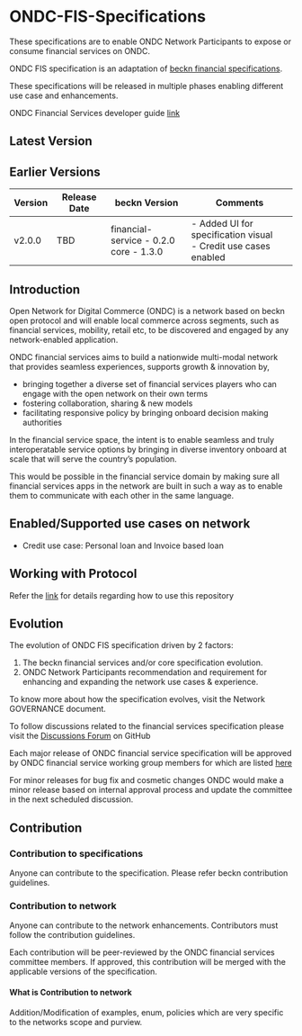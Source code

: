 # ONDC-FIS-Specifications

These specifications are to enable ONDC Network Participants to expose or consume financial services on ONDC.

ONDC FIS specification is an adaptation of [beckn financial specifications](https://github.com/beckn/financial-services).

These specifications will be released in multiple phases enabling different use case and enhancements.

ONDC Financial Services developer guide [link](https://ondc-official.github.io/ONDC-FIS-Specifications)

## Latest Version


## Earlier Versions

| Version | Release Date    | beckn Version                               | Comments                                                            |
| ------- | --------------- | ------------------------------------------- | ------------------------------------------------------------------- |
| v2.0.0  | TBD             | financial-service - 0.2.0<br />core - 1.3.0 | - Added UI for specification visual<br />- Credit use cases enabled |

## Introduction

Open Network for Digital Commerce (ONDC) is a network based on beckn open protocol and will enable local commerce across segments, such as financial services, mobility, retail etc, to be discovered and engaged by any network-enabled application.

ONDC financial services aims to build a nationwide multi-modal network that provides seamless experiences, supports growth & innovation by,

* bringing together a diverse set of financial services players who can engage with the open network on their own terms
* fostering collaboration, sharing & new models
* facilitating responsive policy by bringing onboard decision making authorities

In the financial service space, the intent is to enable seamless and truly interoperatable service options by bringing in diverse inventory onboard at scale that will serve the country’s population.

This would be possible in the financial service domain by making sure all financial services apps in the network are built in such a way as to enable them to communicate with each other in the same language.

## Enabled/Supported use cases on network

* Credit use case: Personal loan and Invoice based loan

## Working with Protocol

Refer the [link](./Usage.md) for details regarding how to use this repository

## Evolution

The evolution of ONDC FIS specification driven by 2 factors:

1. The beckn financial services and/or core specification evolution.
2. ONDC Network Participants recommendation and requirement for enhancing and expanding the network use cases & experience.

To know more about how the specification evolves, visit the Network GOVERNANCE document.

To follow discussions related to the financial services specification please visit the [Discussions Forum](https://github.com/ONDC-Official/ONDC-FIS-Specifications/discussions) on GitHub

Each major release of ONDC financial service specification will be approved by ONDC financial service working group members for which are listed [here](./Committee.md)

For minor releases for bug fix and cosmetic changes ONDC would make a minor release based on internal approval process and update the committee in the next scheduled discussion.

## Contribution

### Contribution to specifications

Anyone can contribute to the specification. Please refer beckn contribution guidelines.

### Contribution to network

Anyone can contribute to the network enhancements. Contributors must follow the contribution guidelines.

Each contribution will be peer-reviewed by the ONDC financial services committee members. If approved, this contribution will be merged with the applicable versions of the specification.

#### What is Contribution to network

Addition/Modification of examples, enum, policies which are very specific to the networks scope and purview.
